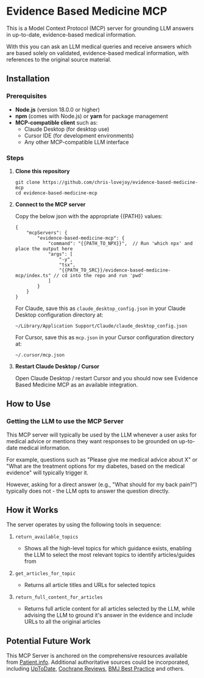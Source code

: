 # Evidence Based Medicine MCP

This is a Model Context Protocol (MCP) server for grounding LLM answers in up-to-date, evidence-based medical information.

With this you can ask an LLM medical queries and receive answers which are based solely on validated, evidence-based medical information, with references to the original source material.

<!-- TODO: add example of how it can work. With screenshot / short video -->



## Installation

### Prerequisites

- **Node.js** (version 18.0.0 or higher)
- **npm** (comes with Node.js) or **yarn** for package management
- **MCP-compatible client** such as:
  - Claude Desktop (for desktop use)
  - Cursor IDE (for development environments)
  - Any other MCP-compatible LLM interface



### Steps

1. **Clone this repository**

    ```
    git clone https://github.com/chris-lovejoy/evidence-based-medicine-mcp
    cd evidence-based-medicine-mcp
    ```

2. **Connect to the MCP server**

    Copy the below json with the appropriate {{PATH}} values:

    ```
    {
        "mcpServers": {
            "evidence-based-medicine-mcp": {
                "command": "{{PATH_TO_NPX}}",  // Run 'which npx' and place the output here
                "args": [
                    "-y",
                    "tsx",
                    "{{PATH_TO_SRC}}/evidence-based-medicine-mcp/index.ts" // cd into the repo and run 'pwd'
                ]
            }
        }  
    }
    ```

    For Claude, save this as `claude_desktop_config.json` in your Claude Desktop configuration directory at:

    ```
    ~/Library/Application Support/Claude/claude_desktop_config.json
    ```

    For Cursor, save this as `mcp.json` in your Cursor configuration directory at:

    ```
    ~/.cursor/mcp.json
    ```

3. **Restart Claude Desktop / Cursor**

    Open Claude Desktop / restart Cursor and you should now see Evidence Based Medicine MCP as an available integration.



## How to Use

### Getting the LLM to use the MCP Server

This MCP server will typically be used by the LLM whenever a user asks for medical advice or mentions they want responses to be grounded on up-to-date medical information.

For example, questions such as "Please give me medical advice about X" or "What are the treatment options for my diabetes, based on the medical evidence" will typically trigger it.

However, asking for a direct answer (e.g., "What should for my back pain?") typically does not - the LLM opts to answer the question directly.


## How it Works

The server operates by using the following tools in sequence:

1. `return_available_topics`
    - Shows all the high-level topics for which guidance exists, enabling the LLM to select the most relevant topics to identify articles/guides from


2. `get_articles_for_topic`
    - Returns all article titles and URLs for selected topics

3. `return_full_content_for_articles`
    - Returns full article content for all articles selected by the LLM, while advising the LLM to ground it's answer in the evidence and include URLs to all the original articles


## Potential Future Work

This MCP Server is anchored on the comprehensive resources available from [Patient.info](https://patient.info/). Additional authoritative sources could be incorporated, including [UpToDate](https://www.uptodate.com/), [Cochrane Reviews](https://www.cochranelibrary.com/), [BMJ Best Practice](https://bestpractice.bmj.com/) and others.

